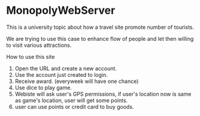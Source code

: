 # MonopolyWebServer
This is a university topic about how a travel site promote number of tourists.

We are trying to use this case to enhance flow of people and let then willing to visit various attractions.

How to use this site

1. Open the URL and create a new account.
2. Use the account just created to login.
3. Receive award. (everyweek will have one chance) 
4. Use dice to play game.
5. Webiste will ask user's GPS permissions, if user's location now is same as game's location, user will get some points.
6. user can use points or credit card to buy goods.